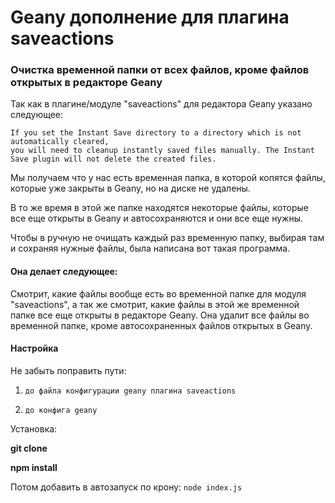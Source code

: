 # Geany дополнение для плагина saveactions

### Очистка временной папки от всех файлов, кроме файлов открытых в редакторе Geany

Так как в плагине/модуле "saveactions" для редактора Geany указано следующее:

```
If you set the Instant Save directory to a directory which is not automatically cleared,
you will need to cleanup instantly saved files manually. The Instant Save plugin will not delete the created files.
```

Мы получаем что у нас есть временная папка, в которой копятся файлы, которые уже закрыты в Geany, но на диске не удалены.

В то же время в этой же папке находятся некоторые файлы, которые все еще открыты в Geany и автосохраняются и они все еще нужны.

Чтобы в ручную не очищать каждый раз временную папку, выбирая там и сохраняя нужные файлы, была написана вот такая программа.



#### Она делает следующее:

Смотрит, какие файлы вообще есть во временной папке для модуля "saveactions", а так же смотрит, какие файлы в этой же временной папке все еще открыты в редакторе Geany. Она удалит все файлы во временной папке, кроме автосохраненных файлов открытых в Geany.



#### Настройка

Не забыть поправить пути:

1. `до файла конфигурации geany плагина saveactions`

2. `до конфига geany`



Установка:

**git clone**

**npm install**



Потом добавить в автозапуск по крону: `node index.js`

